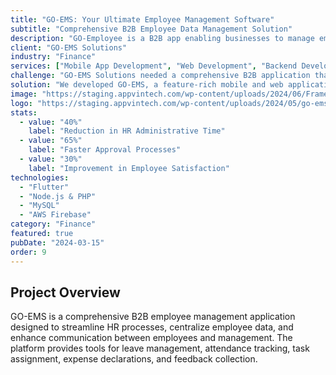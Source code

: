 ```yaml
---
title: "GO-EMS: Your Ultimate Employee Management Software"
subtitle: "Comprehensive B2B Employee Data Management Solution"
description: "GO-Employee is a B2B app enabling businesses to manage employee data. Employees use the app for leave requests, attendance, task tracking, and expense declarations, along with support and feedback features."
client: "GO-EMS Solutions"
industry: "Finance"
services: ["Mobile App Development", "Web Development", "Backend Development"]
challenge: "GO-EMS Solutions needed a comprehensive B2B application that would streamline employee data management, simplify HR processes, and enhance communication between employees and management."
solution: "We developed GO-EMS, a feature-rich mobile and web application that centralizes employee data management and provides tools for leave requests, attendance tracking, task management, and expense declarations."
image: "https://staging.appvintech.com/wp-content/uploads/2024/06/Frame-1686552041.png"
logo: "https://staging.appvintech.com/wp-content/uploads/2024/05/go-ems-logo.png"
stats:
  - value: "40%"
    label: "Reduction in HR Administrative Time"
  - value: "65%"
    label: "Faster Approval Processes"
  - value: "30%"
    label: "Improvement in Employee Satisfaction"
technologies:
  - "Flutter"
  - "Node.js & PHP"
  - "MySQL"
  - "AWS Firebase"
category: "Finance"
featured: true
pubDate: "2024-03-15"
order: 9
---
```


## Project Overview

GO-EMS is a comprehensive B2B employee management application designed to streamline HR processes, centralize employee data, and enhance communication between employees and management. The platform provides tools for leave management, attendance tracking, task assignment, expense declarations, and feedback collection.
